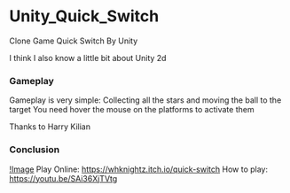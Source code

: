 # Unity_Quick_Switch

Clone Game Quick Switch By Unity

I think I also know a little bit about Unity 2d

### Gameplay

Gameplay is very simple:
Collecting all the stars and moving the ball to the target
You need hover the mouse on the platforms to activate them

Thanks to Harry Kilian

### Conclusion

[!Image](https://i.imgur.com/3kmB4dB.png)
Play Online: https://whknightz.itch.io/quick-switch
How to play: https://youtu.be/SAi36XjTVtg
